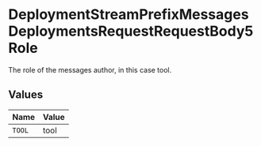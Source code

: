 # DeploymentStreamPrefixMessagesDeploymentsRequestRequestBody5Role

The role of the messages author, in this case tool.


## Values

| Name   | Value  |
| ------ | ------ |
| `TOOL` | tool   |